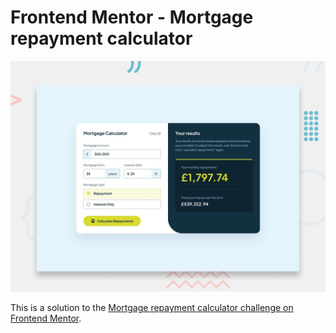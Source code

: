 # Frontend Mentor - Mortgage repayment calculator

![Design preview for the Mortgage repayment calculator coding challenge](./preview.jpg)

This is a solution to the [Mortgage repayment calculator challenge on Frontend Mentor](https://www.frontendmentor.io/challenges/mortgage-repayment-calculator-Galx1LXK73).
